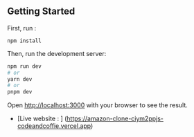 
## Getting Started

First, run :

```
npm install
```

Then, run the development server:

```bash
npm run dev
# or
yarn dev
# or
pnpm dev
```

Open [http://localhost:3000](http://localhost:3000) with your browser to see the result.


- [Live website : ] (https://amazon-clone-ciym2ppjs-codeandcoffie.vercel.app) 


